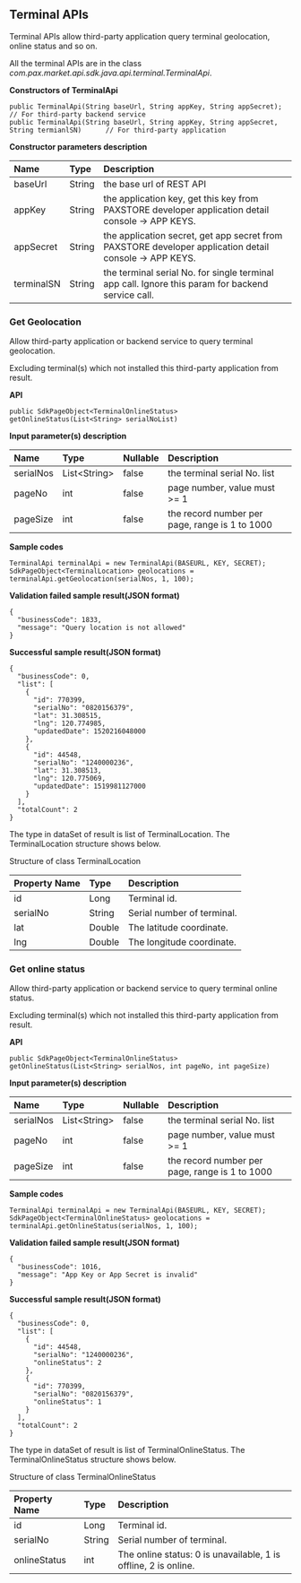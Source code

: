 ## Terminal APIs

Terminal APIs allow third-party application query terminal geolocation, online status and so on.

All the terminal APIs are in the class *com.pax.market.api.sdk.java.api.terminal.TerminalApi*.   

**Constructors of TerminalApi**

```
public TerminalApi(String baseUrl, String appKey, String appSecret);        // For third-party backend service
public TerminalApi(String baseUrl, String appKey, String appSecret, String termianlSN)      // For third-party application
```

**Constructor parameters description**

|Name|Type|Description|
|:--|:--|:--|
|baseUrl|String|the base url of REST API|
|appKey|String|the application key, get this key from PAXSTORE developer application detail console -> APP KEYS.|
|appSecret|String|the application secret, get app secret from PAXSTORE developer application detail console -> APP KEYS.|
|terminalSN|String|the terminal serial No. for single terminal app call. Ignore this param for backend service call.|


### Get Geolocation

Allow third-party application or backend service to query terminal geolocation.

Excluding terminal(s) which not installed this third-party application from result.

**API**

```
public SdkPageObject<TerminalOnlineStatus> getOnlineStatus(List<String> serialNoList)
```

**Input parameter(s) description**

| Name| Type | Nullable|Description |
|:--- | :---|:---|:---|
|serialNos|List&lt;String&gt;|false|the terminal serial No. list|
|pageNo|int|false|page number, value must >= 1|
|pageSize|int|false|the record number per page, range is 1 to 1000|

**Sample codes**

```
TerminalApi terminalApi = new TerminalApi(BASEURL, KEY, SECRET);
SdkPageObject<TerminalLocation> geolocations = terminalApi.getGeolocation(serialNos, 1, 100);
```

**Validation failed sample result(JSON format)**

```
{
  "businessCode": 1833,
  "message": "Query location is not allowed"
}
```

**Successful sample result(JSON format)**

```
{
  "businessCode": 0,
  "list": [
    {
      "id": 770399,
      "serialNo": "0820156379",
      "lat": 31.308515,
      "lng": 120.774985,
      "updatedDate": 1520216048000
    },
    {
      "id": 44548,
      "serialNo": "1240000236",
      "lat": 31.308513,
      "lng": 120.775069,
      "updatedDate": 1519981127000
    }
  ],
  "totalCount": 2
}
```

The type in dataSet of result is list of TerminalLocation. The TerminalLocation structure shows below.

Structure of class TerminalLocation

|Property Name|Type|Description|
|:--|:--|:--|
|id|Long|Terminal id.|
|serialNo|String|Serial number of terminal.|
|lat|Double|The latitude coordinate.|
|lng|Double|The longitude coordinate.|


### Get online status

Allow third-party application or backend service to query terminal online status.

Excluding terminal(s) which not installed this third-party application from result.

**API**

```
public SdkPageObject<TerminalOnlineStatus> getOnlineStatus(List<String> serialNos, int pageNo, int pageSize)
```

**Input parameter(s) description**

| Name| Type | Nullable|Description |
|:--- | :---|:---|:---|
|serialNos|List&lt;String&gt;|false|the terminal serial No. list|
|pageNo|int|false|page number, value must >= 1|
|pageSize|int|false|the record number per page, range is 1 to 1000|


**Sample codes**

```
TerminalApi terminalApi = new TerminalApi(BASEURL, KEY, SECRET);
SdkPageObject<TerminalOnlineStatus> geolocations = terminalApi.getOnlineStatus(serialNos, 1, 100);
```

**Validation failed sample result(JSON format)**

```
{
  "businessCode": 1016,
  "message": "App Key or App Secret is invalid"
}
```

**Successful sample result(JSON format)**

```
{
  "businessCode": 0,
  "list": [
    {
      "id": 44548,
      "serialNo": "1240000236",
      "onlineStatus": 2
    },
    {
      "id": 770399,
      "serialNo": "0820156379",
      "onlineStatus": 1
    }
  ],
  "totalCount": 2
}
```

The type in dataSet of result is list of TerminalOnlineStatus. The TerminalOnlineStatus structure shows below.

Structure of class TerminalOnlineStatus

|Property Name|Type|Description|
|:--|:--|:--|
|id|Long|Terminal id.|
|serialNo|String|Serial number of terminal.|
|onlineStatus|int|The online status: 0 is unavailable, 1 is offline, 2 is online.|
